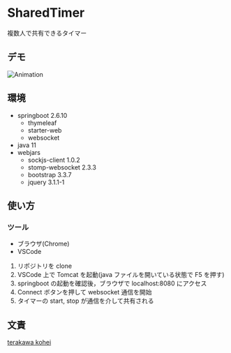 # SharedTimer

複数人で共有できるタイマー

## デモ

![Animation](https://user-images.githubusercontent.com/51079124/183240536-35ffc374-08e4-4e3e-bbc1-d3d21cb9b2ca.gif)

## 環境

- springboot 2.6.10
  - thymeleaf
  - starter-web
  - websocket
- java 11
- webjars
  - sockjs-client 1.0.2
  - stomp-websocket 2.3.3
  - bootstrap 3.3.7
  - jquery 3.1.1-1

## 使い方

### ツール

- ブラウザ(Chrome)
- VSCode

1. リポジトリを clone
2. VSCode 上で Tomcat を起動(java ファイルを開いている状態で F5 を押す)
3. springboot の起動を確認後，ブラウザで localhost:8080 にアクセス
4. Connect ボタンを押して websocket 通信を開始
5. タイマーの start, stop が通信を介して共有される

## 文責

[terakawa kohei](https://github.com/terakawakohei)
